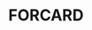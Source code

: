 ---
title: FORCARD  
description: Quick and simple iOS flashcard app made in Playgrounds
url: https://github.com/FLAKEYCHALK/FORCARD
---
